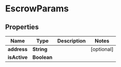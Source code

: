 
# EscrowParams

## Properties
Name | Type | Description | Notes
------------ | ------------- | ------------- | -------------
**address** | **String** |  |  [optional]
**isActive** | **Boolean** |  | 



